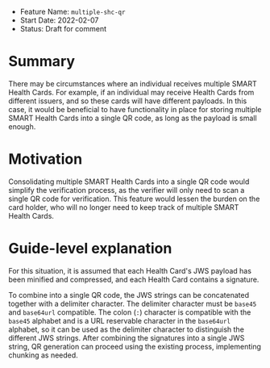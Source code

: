 - Feature Name: `multiple-shc-qr`
- Start Date: 2022-02-07
- Status: Draft for comment

# Summary

[summary]: #summary

There may be circumstances where an individual receives multiple SMART Health Cards. For example, if an individual may receive Health Cards from different issuers, and so these cards will have different payloads. In this case, it would be beneficial to have functionality in place for storing multiple SMART Health Cards into a single QR code, as long as the payload is small enough.

# Motivation

[motivation]: #motivation

Consolidating multiple SMART Health Cards into a single QR code would simplify the verification process, as the verifier will only need to scan a single QR code for verification. This feature would lessen the burden on the card holder, who will no longer need to keep track of multiple SMART Health Cards.

# Guide-level explanation

[guide-level-explanation]: #guide-level-explanation

For this situation, it is assumed that each Health Card's JWS payload has been minified and compressed, and each Health Card contains a signature.

To combine into a single QR code, the JWS strings can be concatenated together with a delimiter character. The delimiter character must be `base45` and `base64url` compatible. The colon (`:`) character is compatible with the `base45` alphabet and is a URL reservable character in the `base64url` alphabet, so it can be used as the delimiter character to distinguish the different JWS strings. After combining the signatures into a single JWS string, QR generation can proceed using the existing process, implementing chunking as needed.
